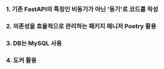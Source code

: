 ### 1. 기존 FastAPI의 특징인 비동기가 아닌 '동기'로 코드를 작성
### 2. 의존성을 효율적으로 관리하는 패키지 매니저 Poetry 활용
### 3. DB는 MySQL 사용
### 4. 도커 활용
